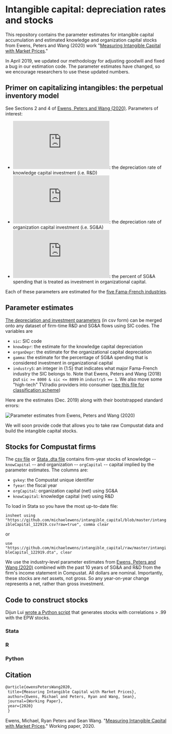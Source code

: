 # Intangible capital: depreciation rates and stocks

This repository contains the parameter estimates for intangible capital accumulation and estimated knowledge and organization capital stocks from Ewens, Peters and Wang (2020) work "[Measuring Intangible Capital with Market Prices](https://osf.io/preprints/socarxiv/kvp2f/)."  

In April 2019, we updated our methodology for adjusting goodwill and fixed a bug in our estimation code.  The parameter estimates have changed, so we encourage researchers to use these updated numbers.  

## Primer on capitalizing intangibles: the perpetual inventory model

See Sections 2 and 4 of [Ewens, Peters and Wang (2020)](https://osf.io/preprints/socarxiv/kvp2f/).   Parameters of interest:

* ![equation](https://latex.codecogs.com/gif.latex?%5Cdelta_%7BG%7D): the depreciation rate of knowledge capital investment (i.e. R&D)
* ![equation](https://latex.codecogs.com/gif.latex?%5Cdelta_%7BS%7D):  the depreciation rate of organization capital investment (i.e. SG&A)
* ![equation](https://latex.codecogs.com/gif.latex?%5Cgamma): the percent of SG&A spending that is treated as investment in organizational capital. 

Each of these parameters are estimated for the [five Fama-French industries](http://mba.tuck.dartmouth.edu/pages/faculty/ken.french/Data_Library/det_5_ind_port.html).

## Parameter estimates

[The depreciation and investment parameters](https://github.com/michaelewens/intangible_capital/blob/master/capital_accum_parameters.csv) (in csv form) can be merged onto any dataset of firm-time R&D and SG&A flows using SIC codes.  The variables are
* `sic`: SIC code
* `knowDepr`: the estimate for the knowledge capital depreciation
* `organDepr`: the estimate for the organizational capital depreciation
* `gamma`: the estimate for the percentage of SG&A spending that is considered investment in organizational capital
* `industry5`: an integer in {1:5} that indicates what major Fama-French industry the SIC belongs to.  Note that Ewens, Peters and Wang (2018) put `sic >= 8000 & sic <= 8099` in `industry5 == 1`.  We also move some "high-tech" TV/radio providers into consumer ([see this file for classification scheme](https://github.com/michaelewens/intangible_capital/blob/master/industry5.do)) 

Here are the estimates (Dec. 2019) along with their bootstrapped standard errors:

![Parameter estimates from Ewens, Peters and Wang (2020)](https://github.com/michaelewens/intangible_capital/blob/master/parameter_est2020.png)

We will soon provide code that allows you to take raw Compustat data and build the intangible capital stocks.  

## Stocks for Compustat firms

The [csv file](https://github.com/michaelewens/intangible_capital/blob/master/intangibleCapital_122919.csv) or [Stata .dta file](https://github.com/michaelewens/intangible_capital/blob/master/intangibleCapital_122919.dta) contains firm-year stocks of knowledge -- `knowCapital` -- and organization -- `orgCapital` -- capital implied by the parameter estimates.  The columns are:

* `gvkey`: the Compustat unique identifier
* `fyear`: the fiscal year
* `orgCapital`: organization capital (net) using SG&A 
* `knowCapital`: knowledge capital (net) using R&D

To load in Stata so you have the most up-to-date file:

`insheet using "https://github.com/michaelewens/intangible_capital/blob/master/intangibleCapital_122919.csv?raw=true", comma clear`

or

`use "https://github.com/michaelewens/intangible_capital/raw/master/intangibleCapital_122919.dta", clear`

We use the industry-level parameter estimates from [Ewens, Peters and Wang (2020)](https://osf.io/preprints/socarxiv/kvp2f/) combined with the past 10 years of SG&A and R&D from the firm's income statement in Compustat.  All dollars are nominal.  Importantly, these stocks are _net_ assets, not gross.  So any year-on-year change represents a net, rather than gross investment.

## Code to construct stocks

Dijun Lui [wrote a Python script](https://github.com/michaelewens/Intangible-capital-stocks/blob/master/intangibes_cleaned.py) that generates stocks with correlations > .99 with the EPW stocks.

  ### Stata
  
  ### R
  
  ### Python
 
 ## Citation
 
 ```Latex
 @article{ewensPetersWang2020,
  title={Measuring Intangible Capital with Market Prices},
  author={Ewens, Michael and Peters, Ryan and Wang, Sean},
  journal={Working Paper},
  year={2020}
  }
 ```
  
Ewens, Michael, Ryan Peters and Sean Wang. "[Measuring Intangible Capital with Market Prices](https://osf.io/preprints/socarxiv/kvp2f/)." Working paper, 2020.

